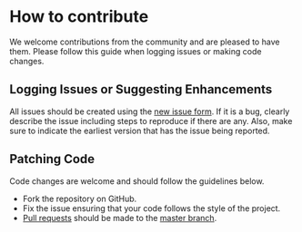 # How to contribute
We welcome contributions from the community and are pleased to have them. Please follow this guide when logging issues or making code changes.

## Logging Issues or Suggesting Enhancements
All issues should be created using the [new issue form](https://github.com/drod180/meta_rift/issues/new). If it is a bug, clearly describe the issue including steps to reproduce if there are any.  Also, make sure to indicate the earliest version that has the issue being reported.

## Patching Code
Code changes are welcome and should follow the guidelines below.

* Fork the repository on GitHub.
* Fix the issue ensuring that your code follows the style of the project.
* [Pull requests](http://help.github.com/send-pull-requests/) should be made to the [master branch](https://github.com/drod180/meta_rift/tree/master).
